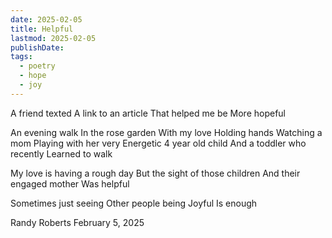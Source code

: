```yaml
---
date: 2025-02-05
title: Helpful
lastmod: 2025-02-05
publishDate: 
tags:
  - poetry
  - hope
  - joy
---
```

A friend texted
A link to an article
That helped me be
More hopeful 

An evening walk
In the rose garden 
With my love
Holding hands
Watching a mom
Playing with her very
Energetic 4 year old child
And a toddler who recently 
Learned to walk

My love is having a rough day
But the sight of those children 
And their engaged mother
Was helpful 

Sometimes just seeing 
Other people being 
Joyful 
Is enough 


Randy Roberts February 5, 2025

